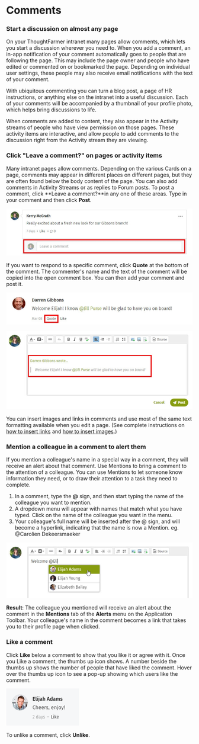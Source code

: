 # Comments

### Start a discussion on almost any page

On your ThoughtFarmer intranet many pages allow comments, which lets you start a discussion wherever you need to. When you add a comment, an in-app notification of your comment automatically goes to people that are following the page. This may include the page owner and people who have edited or commented on or bookmarked the page. Depending on individual user settings, these people may also receive email notifications with the text of your comment.  
  
With ubiquitous commenting you can turn a blog post, a page of HR instructions, or anything else on the intranet into a useful discussion. Each of your comments will be accompanied by a thumbnail of your profile photo, which helps bring discussions to life.  
  
When comments are added to content, they also appear in the Activity streams of people who have view permission on those pages. These activity items are interactive, and allow people to add comments to the discussion right from the Activity stream they are viewing.

### Click "Leave a comment?" on pages or activity items

Many intranet pages allow comments. Depending on the various Cards on a page, comments may appear in different places on different pages, but they are often found below the body content of the page. You can also add comments in Activity Streams or as replies to Forum posts. To post a comment, click **Leave a comment?**in any one of these areas. Type in your comment and then click **Post**.

![](../../../.gitbook/assets/1%20%2855%29.jpg)

If you want to respond to a specific comment, click **Quote** at the bottom of the comment. The commenter's name and the text of the comment will be copied into the open comment box. You can then add your comment and post it.  


![](../../../.gitbook/assets/2%20%2822%29.jpg)

![](../../../.gitbook/assets/3%20%2822%29.jpg)



You can insert images and links in comments and use most of the same text formatting available when you edit a page. \(See complete instructions on [how to insert links](../../edit-page-contents/insert-links/) and [how to insert images](../../edit-page-contents/insert-images.md).\)

### Mention a colleague in a comment to alert them

If you mention a colleague's name in a special way in a comment, they will receive an alert about that comment. Use Mentions to bring a comment to the attention of a colleague. You can use Mentions to let someone know information they need, or to draw their attention to a task they need to complete.

1. In a comment, type the **@** sign, and then start typing the name of the colleague you want to mention.
2. A dropdown menu will appear with names that match what you have typed. Click on the name of the colleague you want in the menu.
3. Your colleague's full name will be inserted after the @ sign, and will become a hyperlink, indicating that the name is now a Mention. eg. @Carolien Dekeersmaeker

![](../../../.gitbook/assets/4%20%2820%29.jpg)

**Result**: The colleague you mentioned will receive an alert about the comment in the **Mentions** tab of the **Alerts** menu on the Application Toolbar. Your colleague's name in the comment becomes a link that takes you to their profile page when clicked.

### Like a comment

Click **Like** below a comment to show that you like it or agree with it. Once you Like a comment, the thumbs up icon shows. A number beside the thumbs up shows the number of people that have liked the comment. Hover over the thumbs up icon to see a pop-up showing which users like the comment.  


![](../../../.gitbook/assets/5%20%281%29.png)

To unlike a comment, click **Unlike**.

